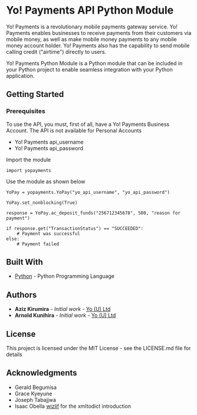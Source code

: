 # Yo! Payments API Python Module

Yo! Payments is a revolutionary mobile payments gateway service. Yo! Payments enables businesses to receive payments from their customers via mobile money, as well as make mobile money payments to any mobile money account holder. Yo! Payments also has the capability to send mobile calling credit ("airtime") directly to users.

Yo! Payments Python Module is a Python module that can be included in your Python project to enable seamless integration with your Python application.

## Getting Started

### Prerequisites

To use the API, you must, first of all, have a Yo! Payments Business Account. The API is not available for Personal Accounts

* Yo! Payments api_username
* Yo! Payments api_password

Import the module

```
import yopayments
```

Use the module as shown below

```
YoPay = yopayments.YoPay("yo_api_username", "yo_api_password")

YoPay.set_nonblocking(True)

response = YoPay.ac_deposit_funds("256712345678", 500, "reason for payment")

if response.get("TransactionStatus") == "SUCCEEDED":
	# Payment was successful
else:
	# Payment failed
```


## Built With

 * [Python](https://www.python.org/) - Python Programming Language

## Authors

* **Aziz Kirumira** - *Initial work* - [Yo (U) Ltd](https://github.com/YO-Uganda)
* **Arnold Kunihira** - *Initial work* - [Yo (U) Ltd](https://github.com/YO-Uganda)


## License

This project is licensed under the MIT License - see the LICENSE.md file for details

## Acknowledgments

* Gerald Begumisa
* Grace Kyeyune
* Joseph Tabajjwa
* Isaac Obella [wizlif](https://github.com/wizlif) for the xmltodict introduction
